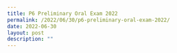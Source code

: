```yaml
---
title: P6 Preliminary Oral Exam 2022
permalink: /2022/06/30/p6-preliminary-oral-exam-2022/
date: 2022-06-30
layout: post
description: ""
---
```

